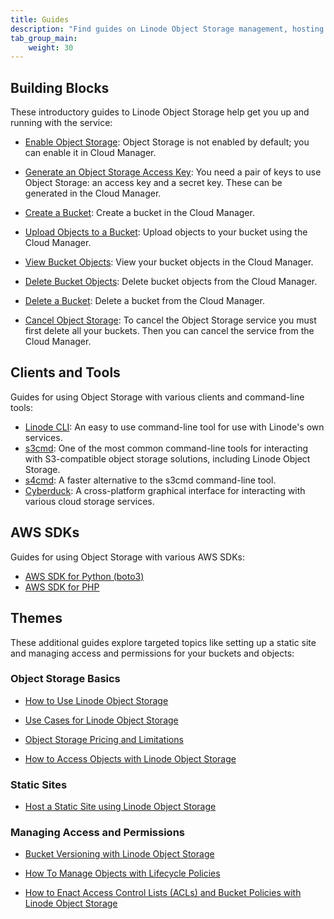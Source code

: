 ```yaml
---
title: Guides
description: "Find guides on Linode Object Storage management, hosting a static site on Object Storage, access and permissions, and other related topics."
tab_group_main:
    weight: 30
---
```


## Building Blocks

These introductory guides to Linode Object Storage help get you up and running with the service:

- [Enable Object Storage](/docs/products/storage/object-storage/guides/enable/): Object Storage is not enabled by default; you can enable it in Cloud Manager.

- [Generate an Object Storage Access Key](/docs/products/storage/object-storage/guides/generate-access-keys/): You need a pair of keys to use Object Storage: an access key and a secret key. These can be generated in the Cloud Manager.

- [Create a Bucket](/docs/products/storage/object-storage/guides/create-bucket/): Create a bucket in the Cloud Manager.

- [Upload Objects to a Bucket](/docs/products/storage/object-storage/guides/upload-objects/): Upload objects to your bucket using the Cloud Manager.

- [View Bucket Objects](/docs/products/storage/object-storage/guides/view-objects/): View your bucket objects in the Cloud Manager.

- [Delete Bucket Objects](/docs/products/storage/object-storage/guides/delete-objects/): Delete bucket objects from the Cloud Manager.

- [Delete a Bucket](/docs/products/storage/object-storage/guides/delete-bucket/): Delete a bucket from the Cloud Manager.

- [Cancel Object Storage](/docs/products/storage/object-storage/guides/cancel/): To cancel the Object Storage service you must first delete all your buckets. Then you can cancel the service from the Cloud Manager.

## Clients and Tools

Guides for using Object Storage with various clients and command-line tools:

- [Linode CLI](/docs/products/storage/object-storage/guides/linode-cli): An easy to use command-line tool for use with Linode's own services.
- [s3cmd](/docs/products/storage/object-storage/guides/s3cmd): One of the most common command-line tools for interacting with S3-compatible object storage solutions, including Linode Object Storage.
- [s4cmd](/docs/products/storage/object-storage/guides/s4cmd): A faster alternative to the s3cmd command-line tool.
- [Cyberduck](/docs/products/storage/object-storage/guides/cyberduck): A cross-platform graphical interface for interacting with various cloud storage services.

## AWS SDKs

Guides for using Object Storage with various AWS SDKs:

- [AWS SDK for Python (boto3)](/docs/products/storage/object-storage/guides/aws-sdk-for-python/)
- [AWS SDK for PHP](/docs/products/storage/object-storage/guides/aws-sdk-for-php/)

## Themes

These additional guides explore targeted topics like setting up a static site and managing access and permissions for your buckets and objects:

### Object Storage Basics

- [How to Use Linode Object Storage](/docs/platform/object-storage/how-to-use-object-storage/)

- [Use Cases for Linode Object Storage](/docs/platform/object-storage/object-storage-use-cases/)

- [Object Storage Pricing and Limitations](/docs/platform/object-storage/pricing-and-limitations/)

- [How to Access Objects with Linode Object Storage](/docs/platform/object-storage/how-to-access-objects-with-linode-object-storage/)

### Static Sites

- [Host a Static Site using Linode Object Storage](/docs/platform/object-storage/host-static-site-object-storage/)

### Managing Access and Permissions

- [Bucket Versioning with Linode Object Storage](/docs/platform/object-storage/bucket-versioning/)

- [How To Manage Objects with Lifecycle Policies](/docs/platform/object-storage/how-to-manage-objects-with-lifecycle-policies/)

- [How to Enact Access Control Lists (ACLs) and Bucket Policies with Linode Object Storage](/docs/platform/object-storage/how-to-use-object-storage-acls-and-bucket-policies/)
